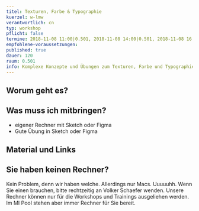 ```yaml
---
titel: Texturen, Farbe & Typographie
kuerzel: w-lmw
verantwortlich: cn
typ: workshop
pflicht: false
termine: 2018-11-08 11:00|0.501, 2018-11-08 14:00|0.501, 2018-11-08 16:00|0.501
empfohlene-voraussetzungen:
published: true
dauer: 120
raum: 0.501
info: Komplexe Konzepte und Übungen zum Texturen, Farbe und Typographie
---
```


## Worum geht es?


## Was muss ich mitbringen?
- eigener Rechner mit Sketch oder Figma
- Gute Übung in Sketch oder Figma

## Material und Links

## Sie haben keinen Rechner?
Kein Problem, denn wir haben welche. Allerdings nur Macs. Uuuuuhh. Wenn Sie einen brauchen, bitte rechtzeitig an Volker Schaefer wenden. Unsere Rechner können nur für die Workshops und Trainings ausgeliehen werden. Im MI Pool stehen aber immer Rechner für Sie bereit.
